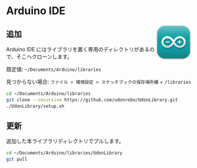 # Arduino IDE

<img src="../Assets/IconArduino.png" height="100px" align="right">

## 追加

Arduino IDE にはライブラリを置く専用のディレクトリがあるので、そこへクローンします。

既定値: `~/Documents/Arduino/libraries`

見つからない場合: `ファイル > 環境設定 > スケッチブックの保存場所欄` + `/libraries`

```sh
cd ~/Documents/Arduino/libraries
git clone --recursive https://github.com/udonrobo/UdonLibrary.git
./UdonLibrary/setup.sh
```

## 更新

追加した本ライブラリディレクトリでプルします。

```sh
cd ~/Documents/Arduino/libraries/UdonLibrary
git pull
```

